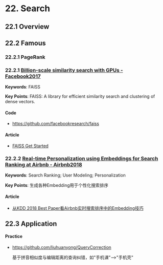

# 22. Search

## 22.1 Overview


## 22.2 Famous

### 22.2.1 PageRank



### 22.2.1 [Billion-scale similarity search with GPUs - Facebook2017](https://arxiv.org/abs/1702.08734)

**Keywords**: FAISS

**Key Points**: FAISS: A library for efficient similarity search and clustering of dense vectors.

#### Code

- <https://github.com/facebookresearch/faiss>

#### Article

- [FAISS Get Started](https://github.com/facebookresearch/faiss/wiki/Getting-started)


### 22.2.2 [Real-time Personalization using Embeddings for Search Ranking at Airbnb - Airbnb2018](https://astro.temple.edu/~tua95067/kdd2018.pdf)

**Keywords**: Search Ranking; User Modeling; Personalization

**Key Points**: 生成各种Embedding用于个性化搜索排序

#### Article

- [从KDD 2018 Best Paper看Airbnb实时搜索排序中的Embedding技巧](https://zhuanlan.zhihu.com/p/55149901)


## 22.3 Application

#### Practice

- <https://github.com/liuhuanyong/QueryCorrection>

    基于拼音相似度与编辑距离的查询纠错，如"手机课"-->"手机壳"
